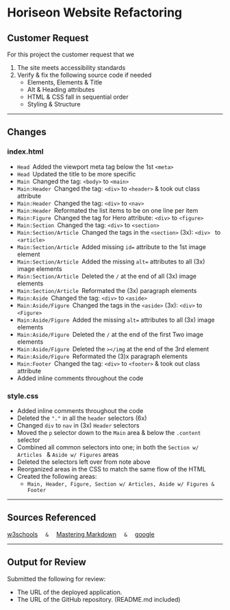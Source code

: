 # Horiseon Website Refactoring

## Customer Request
For this project the customer request that we 

1. The site meets accessibility standards
2. Verify & fix the following source code if needed
    - Elements, Elements & Title
    - Alt & Heading attributes
    - HTML & CSS fall in sequential order
    - Styling & Structure
---

## Changes

### index.html
- `Head `Added the viewport meta tag below the 1st `<meta>`
- `Head `Updated the title to be more specific
- `Main `Changed the tag: `<body>` to `<main>`
- `Main:Header `Changed the tag: `<div>` to `<header>` & took out class attribute
- `Main:Header `Changed the tag: `<div>` to `<nav>`
- `Main:Header `Reformated the list items to be on one line per item
- `Main:Figure `Changed the tag for Hero attribute: `<div>` to `<figure>`
- `Main:Section `Changed the tag: `<div>` to `<section>`
- `Main:Section/Article `Changed the tags in the `<section>` (3x): `<div> ` to `<article>`
- `Main:Section/Article `Added missing `id=` attribute to the 1st image element
- `Main:Section/Article `Added the missing `alt=` attributes to all (3x) image elements
- `Main:Section/Article `Deleted the ` / ` at the end of all (3x) image elements
- `Main:Section/Article `Reformated the (3x) paragraph elements
- `Main:Aside `Changed the tag: `<div>` to `<aside>`
- `Main:Aside/Figure `Changed the tags in the `<aside>` (3x): `<div>` to `<Figure>`
- `Main:Aside/Figure `Added the missing `alt=` attributes to all (3x) image elements
- `Main:Aside/Figure `Deleted the ` / ` at the end of the first Two image elements
- `Main:Aside/Figure `Deleted the `></img` at the end of the 3rd element
- `Main:Aside/Figure `Reformated the (3)x paragraph elements
- `Main:Footer `Changed the tag: `<div>` to `<footer>` & took out class attribute
- Added inline comments throughout the code

### style.css
- Added inline comments throughout the code
- Deleted the `"."` in all the `header` selectors (6x)
- Changed `div` to `nav` in (3x) `Header` selectors
- Moved the `p` selector down to the `Main` area & below the `.content ` selector
- Combined all common selectors into one; in both the `Section w/ Articles ` & `Aside w/ Figures` areas
- Deleted the selectors left over from note above
- Reorganized areas in the CSS to match the same flow of the HTML
- Created the following areas:
    - `Main, Header, Figure, Section w/ Articles, Aside w/ Figures & Footer`
---

## Sources Referenced 

[w3schools](https://www.w3schools.com/html/html5_semantic_elements.asp) `   &   ` 
[Mastering Markdown](https://guides.github.com/features/mastering-markdown/) `   &   ` 
[google](https://www.google.com/)

---

## Output for Review

Submitted the following for review:

- The URL of the deployed application.
- The URL of the GitHub repository. (README.md included)